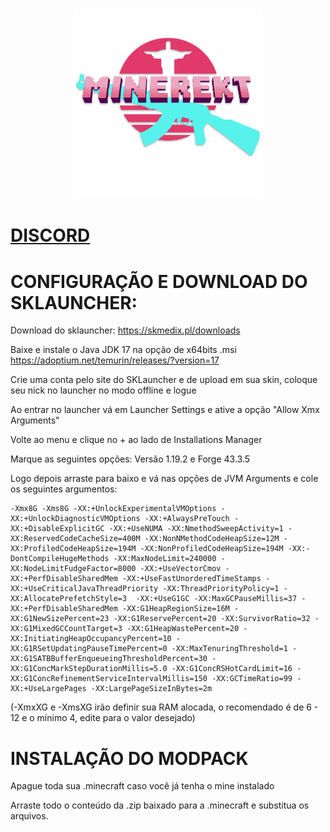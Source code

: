 <h1 align="center">
  <a href="https://discord.gg/QXFKXaTRHB">
    <picture>
      <img alt="MINEREKT" src="https://github.com/Vedming/MINEREKT/blob/main/icon.png?raw=true" width="300">
    </picture>
  </a>
</h1>

# [DISCORD](https://discord.gg/QXFKXaTRHB)

# CONFIGURAÇÃO E DOWNLOAD DO SKLAUNCHER:

Download do sklauncher: https://skmedix.pl/downloads 

Baixe e instale o Java JDK 17 na opção de x64bits .msi https://adoptium.net/temurin/releases/?version=17

Crie uma conta pelo site do SKLauncher e de upload em sua skin, coloque seu nick no launcher no modo offline e logue

Ao entrar no launcher vá em Launcher Settings e ative a opção "Allow Xmx Arguments"

Volte ao menu e clique no + ao lado de Installations Manager

Marque as seguintes opções: Versão 1.19.2 e Forge 43.3.5

Logo depois arraste para baixo e vá nas opções de JVM Arguments e cole os seguintes argumentos:

```
-Xmx8G -Xms8G -XX:+UnlockExperimentalVMOptions -XX:+UnlockDiagnosticVMOptions -XX:+AlwaysPreTouch -XX:+DisableExplicitGC -XX:+UseNUMA -XX:NmethodSweepActivity=1 -XX:ReservedCodeCacheSize=400M -XX:NonNMethodCodeHeapSize=12M -XX:ProfiledCodeHeapSize=194M -XX:NonProfiledCodeHeapSize=194M -XX:-DontCompileHugeMethods -XX:MaxNodeLimit=240000 -XX:NodeLimitFudgeFactor=8000 -XX:+UseVectorCmov -XX:+PerfDisableSharedMem -XX:+UseFastUnorderedTimeStamps -XX:+UseCriticalJavaThreadPriority -XX:ThreadPriorityPolicy=1 -XX:AllocatePrefetchStyle=3  -XX:+UseG1GC -XX:MaxGCPauseMillis=37 -XX:+PerfDisableSharedMem -XX:G1HeapRegionSize=16M -XX:G1NewSizePercent=23 -XX:G1ReservePercent=20 -XX:SurvivorRatio=32 -XX:G1MixedGCCountTarget=3 -XX:G1HeapWastePercent=20 -XX:InitiatingHeapOccupancyPercent=10 -XX:G1RSetUpdatingPauseTimePercent=0 -XX:MaxTenuringThreshold=1 -XX:G1SATBBufferEnqueueingThresholdPercent=30 -XX:G1ConcMarkStepDurationMillis=5.0 -XX:G1ConcRSHotCardLimit=16 -XX:G1ConcRefinementServiceIntervalMillis=150 -XX:GCTimeRatio=99 -XX:+UseLargePages -XX:LargePageSizeInBytes=2m
```

(-XmxXG e -XmsXG irão definir sua RAM alocada, o recomendado é de 6 - 12 e o mínimo 4, edite para o valor desejado)

# INSTALAÇÃO DO MODPACK

Apague toda sua .minecraft caso você já tenha o mine instalado

Arraste todo o conteúdo da .zip baixado para a .minecraft e substitua os arquivos.
